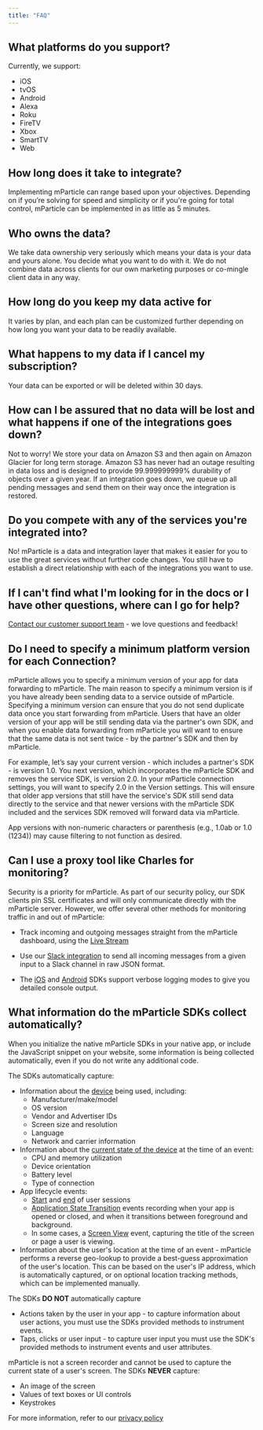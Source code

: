 ```yaml
---
title: "FAQ"
---
```


## What platforms do you support?

Currently, we support:  

* iOS  
* tvOS  
* Android  
* Alexa  
* Roku  
* FireTV  
* Xbox  
* SmartTV 
* Web   

## How long does it take to integrate?
Implementing mParticle can range based upon your objectives. Depending on if you’re solving for speed and simplicity or if you're going for total control, mParticle can be implemented in as little as 5 minutes.

## Who owns the data? 
We take data ownership very seriously which means your data is your data and yours alone. You decide what you want to do with it. We do not combine data across clients for our own marketing purposes or co-mingle client data in any way.

## How long do you keep my data active for
It varies by plan, and each plan can be customized further depending on how long you want your data to be readily available.

## What happens to my data if I cancel my subscription?
Your data can be exported or will be deleted within 30 days.

## How can I be assured that no data will be lost and what happens if one of the integrations goes down?

Not to worry! We store your data on Amazon S3 and then again on Amazon Glacier for long term storage. Amazon S3 has never had an outage resulting in data loss and is designed to provide 99.999999999% durability of objects over a given year.  If an integration goes down, we queue up all pending messages and send them on their way once the integration is restored.

## Do you compete with any of the services you're integrated into?
No! mParticle is a data and integration layer that makes it easier for you to use the great services without further code changes.  You still have to establish a direct relationship with each of the integrations you want to use. 

## If I can't find what I'm looking for in the docs or I have other questions, where can I go for help?

[Contact our customer support team](mailto:support@mparticle.com) - we love questions and feedback!

## Do I need to specify a minimum platform version for each Connection?

mParticle allows you to specify a minimum version of your app for data forwarding to mParticle. The main reason to specify a minimum version is if you have already been sending data to a service outside of mParticle. Specifying a minimum version can ensure that you do not send duplicate data once you start forwarding from mParticle.  Users that have an older version of your app will be still sending data via the partner's own SDK, and when you enable data forwarding from mParticle you will want to ensure that the same data is not sent twice - by the partner's SDK and then by mParticle.

For example, let’s say your current version - which includes a partner's SDK - is version 1.0.  You next version, which incorporates the mParticle SDK and removes the service SDK, is version 2.0.  In your mParticle connection settings, you will want to specify 2.0 in the Version settings.  This will ensure that older app versions that still have the service's SDK still send data directly to the service and that newer versions with the mParticle SDK included and the services SDK removed will forward data via mParticle.

App versions with non-numeric characters or parenthesis (e.g., 1.0ab or 1.0 (1234)) may cause filtering to not function as desired.

## Can I use a proxy tool like Charles for monitoring?

Security is a priority for mParticle. As part of our security policy, our SDK clients pin SSL certificates and will only communicate directly with the mParticle server. However, we offer several other methods for monitoring traffic in and out of mParticle:

* Track incoming and outgoing messages straight from the mParticle dashboard, using the [Live Stream](/platform-guide/live-stream/)

* Use our [Slack integration](/integrations/slack/event/) to send all incoming messages from a given input to a Slack channel in raw JSON format.

* The [iOS](/developers/sdk/ios/initialize-the-sdk/#console-logging) and [Android](/developers/sdk/android/initialize-the-sdk/#console-logging) SDKs support verbose logging modes to give you detailed console output.

## What information do the mParticle SDKs collect automatically?

When you initialize the native mParticle SDKs in your native app, or include the JavaScript snippet on your website, some information is being collected automatically, even if you do not write any additional code.

The SDKs automatically capture:

* Information about the [device](/developers/server/json-reference/#device_info) being used, including:
    * Manufacturer/make/model
    * OS version
    * Vendor and Advertiser IDs
    * Screen size and resolution
    * Language
    * Network and carrier information
* Information about the [current state of the device](/developers/server/json-reference/#device_current_state) at the time of an event:
    * CPU and memory utilization
    * Device orientation
    * Battery level
    * Type of connection
* App lifecycle events:
    * [Start](/developers/server/json-reference/#session_start) and [end](/developers/server/json-reference/#session_end) of user sessions
    * [Application State Transition](/developers/server/json-reference/#application_state_transition) events recording when your app is opened or closed, and when it transitions between foreground and background.
    * In some cases, a [Screen View](/developers/server/json-reference/#screen_view) event, capturing the title of the screen or page a user is viewing.
* Information about the user's location at the time of an event - mParticle performs a reverse geo-lookup to provide a best-guess approximation of the user's location. This can be based on the user's IP address, which is automatically captured, or on optional location tracking methods, which can be implemented manually.

The SDKs **DO NOT** automatically capture

* Actions taken by the user in your app - to capture information about user actions, you must use the SDKs provided methods to instrument events.
* Taps, clicks or user input - to capture user input you must use the SDK's provided methods to instrument events and user attributes.

mParticle is not a screen recorder and cannot be used to capture the current state of a user's screen. The SDKs **NEVER** capture:

* An image of the screen
* Values of text boxes or UI controls
* Keystrokes

For more information, refer to our [privacy policy](https://www.mparticle.com/privacypolicy)
